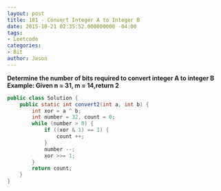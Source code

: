 ```yaml
---
layout: post
title: 181 - Convert Integer A to Integer B
date: 2015-10-21 02:35:52.000000000 -04:00
tags:
- Leetcode
categories:
- Bit
author: Jason
---
```

**Determine the number of bits required to convert integer A to integer B Example: Given n = 31, m = 14,return 2**


``` java
public class Solution {
    public static int convert2(int a, int b) {
        int xor = a ^ b;
        int number = 32, count = 0;
        while (number > 0) {
            if ((xor & 1) == 1) {
                count ++;
            }
            number --;
            xor >>= 1;
        }
        return count;
    }
}
```

